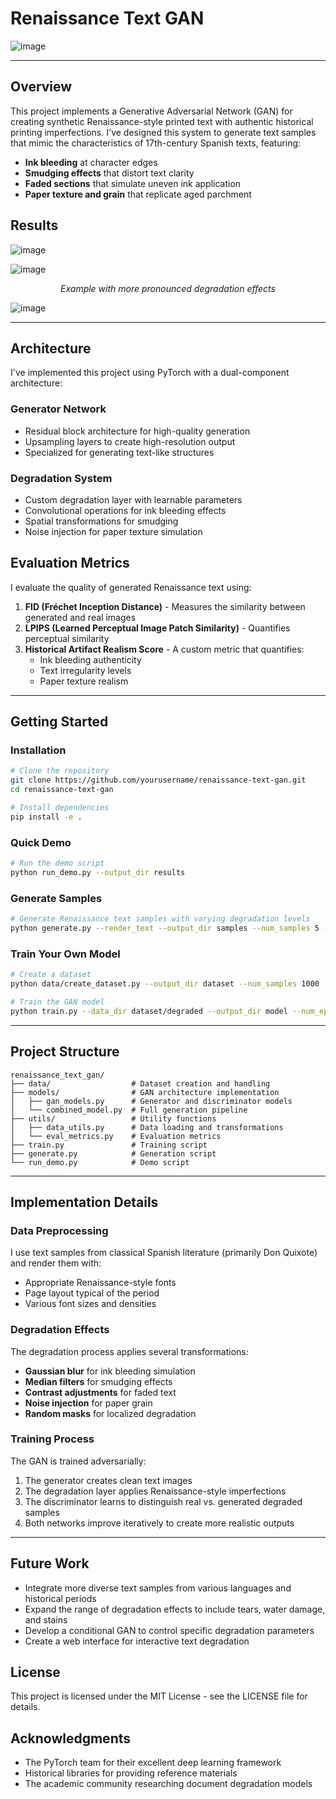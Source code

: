 # Renaissance Text GAN

![image](https://github.com/user-attachments/assets/03ce9173-b815-4af7-978b-25769a7c72c5)


<hr>

## Overview

This project implements a Generative Adversarial Network (GAN) for creating synthetic Renaissance-style printed text with authentic historical printing imperfections. I've designed this system to generate text samples that mimic the characteristics of 17th-century Spanish texts, featuring:

- **Ink bleeding** at character edges
- **Smudging effects** that distort text clarity
- **Faded sections** that simulate uneven ink application
- **Paper texture and grain** that replicate aged parchment

## Results

![image](https://github.com/user-attachments/assets/73413db3-f5ac-482f-844b-10e751da7899)

![image](https://github.com/user-attachments/assets/922631b4-98ae-404e-856a-79b29656856e)




<div align="center">
  <p><em>Example with more pronounced degradation effects</em></p>
</div>

![image](https://github.com/user-attachments/assets/060d9ed1-ca73-4270-ac99-2aa28038624d)

<hr>

## Architecture

I've implemented this project using PyTorch with a dual-component architecture:

### Generator Network
- Residual block architecture for high-quality generation
- Upsampling layers to create high-resolution output
- Specialized for generating text-like structures

### Degradation System
- Custom degradation layer with learnable parameters
- Convolutional operations for ink bleeding effects
- Spatial transformations for smudging
- Noise injection for paper texture simulation

## Evaluation Metrics

I evaluate the quality of generated Renaissance text using:

1. **FID (Fréchet Inception Distance)** - Measures the similarity between generated and real images
2. **LPIPS (Learned Perceptual Image Patch Similarity)** - Quantifies perceptual similarity
3. **Historical Artifact Realism Score** - A custom metric that quantifies:
   - Ink bleeding authenticity
   - Text irregularity levels
   - Paper texture realism

<hr>

## Getting Started

### Installation

```bash
# Clone the repository
git clone https://github.com/yourusername/renaissance-text-gan.git
cd renaissance-text-gan

# Install dependencies
pip install -e .
```

### Quick Demo

```bash
# Run the demo script
python run_demo.py --output_dir results
```

### Generate Samples

```bash
# Generate Renaissance text samples with varying degradation levels
python generate.py --render_text --output_dir samples --num_samples 5 --save_comparison --degradation_intensity 0.7
```

### Train Your Own Model

```bash
# Create a dataset
python data/create_dataset.py --output_dir dataset --num_samples 1000

# Train the GAN model
python train.py --data_dir dataset/degraded --output_dir model --num_epochs 100
```

<hr>

## Project Structure

```
renaissance_text_gan/
├── data/                  # Dataset creation and handling
├── models/                # GAN architecture implementation
│   ├── gan_models.py      # Generator and discriminator models
│   └── combined_model.py  # Full generation pipeline
├── utils/                 # Utility functions
│   ├── data_utils.py      # Data loading and transformations
│   └── eval_metrics.py    # Evaluation metrics
├── train.py               # Training script
├── generate.py            # Generation script
└── run_demo.py            # Demo script
```

<hr>

## Implementation Details

### Data Preprocessing

I use text samples from classical Spanish literature (primarily Don Quixote) and render them with:
- Appropriate Renaissance-style fonts
- Page layout typical of the period
- Various font sizes and densities

### Degradation Effects

The degradation process applies several transformations:
- **Gaussian blur** for ink bleeding simulation
- **Median filters** for smudging effects
- **Contrast adjustments** for faded text
- **Noise injection** for paper grain
- **Random masks** for localized degradation

### Training Process

The GAN is trained adversarially:
1. The generator creates clean text images
2. The degradation layer applies Renaissance-style imperfections
3. The discriminator learns to distinguish real vs. generated degraded samples
4. Both networks improve iteratively to create more realistic outputs

<hr>

## Future Work

- Integrate more diverse text samples from various languages and historical periods
- Expand the range of degradation effects to include tears, water damage, and stains
- Develop a conditional GAN to control specific degradation parameters
- Create a web interface for interactive text degradation

## License

This project is licensed under the MIT License - see the LICENSE file for details.

## Acknowledgments

- The PyTorch team for their excellent deep learning framework
- Historical libraries for providing reference materials
- The academic community researching document degradation models

